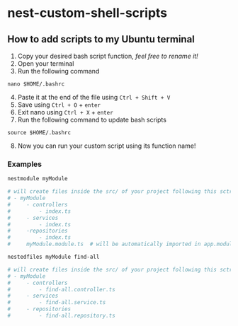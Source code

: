 # nest-custom-shell-scripts

## How to add scripts to my Ubuntu terminal

1. Copy your desired bash script function, *feel free to rename it!*
2. Open your terminal
3. Run the following command
```
nano $HOME/.bashrc
```
4. Paste it at the end of the file using `Ctrl + Shift + V`
5. Save using `Ctrl + O` + `enter`
6. Exit nano using `Ctrl + X` + `enter`
7. Run the following command to update bash scripts
```
source $HOME/.bashrc
```
8. Now you can run your custom script using its function name!

### Examples
```bash
nestmodule myModule

# will create files inside the src/ of your project following this sctructure
# - myModule
#     - controllers
#         - index.ts
#     - services
#         - index.ts
#     -repositories
#         - index.ts
#     myModule.module.ts  # will be automatically imported in app.module.ts
```

```bash
nestedfiles myModule find-all

# will create files inside the src/ of your project following this sctructure
# - myModule
#     - controllers
#         - find-all.controller.ts
#     - services
#         - find-all.service.ts
#     - repositories
#         - find-all.repository.ts
```
